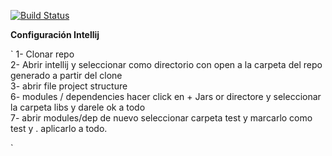 [![Build Status](https://travis-ci.org/brianstanley/tp2algo3.svg?branch=master)](https://travis-ci.org/brianstanley/tp2algo3)

**Configuración Intellij**

`
1- Clonar repo <br>
2- Abrir intellij y seleccionar como directorio con open a la carpeta del repo generado a partir del clone <br>
3- abrir file project structure <br>
6- modules / dependencies hacer click en + Jars or directore y seleccionar la carpeta libs y darele ok a todo <br>
7- abrir modules/dep de nuevo  seleccionar carpeta test y marcarlo como test y . aplicarlo a todo. <br>

`
